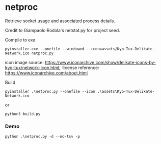 # netproc

Retrieve socket usage and associated process details. 

Credit to Giampaolo Rodola's netstat.py for project seed.


Compile to exe

```
pyinstaller.exe --onefile --windowed --icon=assets/Kyo-Tux-Delikate-Network.ico netproc.py
```

icon image source: https://www.iconarchive.com/show/delikate-icons-by-kyo-tux/network-icon.html, 
llicense reference: https://www.iconarchive.com/about.html


Build
```
pyinstaller .\netproc.py --onefile --icon .\assets\Kyo-Tux-Delikate-Network.ico
```
or
```
python3 build.py
```

### Demo
```
python .\netproc.py -d --no-tsv -p
```